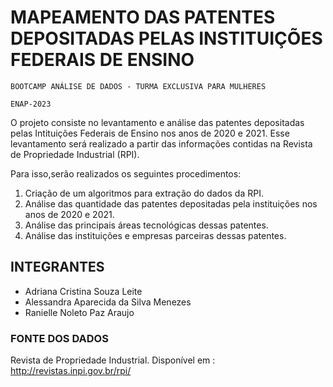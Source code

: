 # MAPEAMENTO DAS PATENTES DEPOSITADAS PELAS INSTITUIÇÕES FEDERAIS DE ENSINO

`BOOTCAMP ANÁLISE DE DADOS - TURMA EXCLUSIVA PARA MULHERES`

`ENAP-2023`

O projeto consiste no levantamento e análise das patentes depositadas pelas Intituições Federais de Ensino nos anos de 2020 e 2021. Esse levantamento será realizado a partir das informações contidas na Revista de Propriedade Industrial (RPI).

Para isso,serão realizados os seguintes procedimentos:

1. Criação de um algoritmos para extração do dados da RPI.
2. Análise das quantidade das patentes depositadas pela instituições nos anos de 2020 e 2021.
3. Análise das principais áreas tecnológicas dessas patentes.
4. Análise das instituições e empresas parceiras dessas patentes.

## INTEGRANTES

* Adriana Cristina Souza Leite
* Alessandra Aparecida da Silva Menezes 
* Ranielle Noleto Paz Araujo 

### FONTE DOS DADOS

Revista de Propriedade Industrial. Disponível em : http://revistas.inpi.gov.br/rpi/